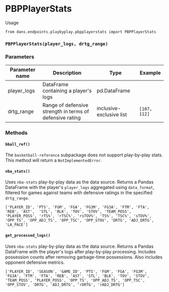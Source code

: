 # PBPPlayerStats

Usage

```
from dans.endpoints.playbyplay.pbpplayerstats import PBPPlayerStats
```

### `PBPPlayerStats(player_logs, drtg_range)`

### Parameters

| Parameter name |  Description      |  Type     | Example             |
|----------------|-------------------|-----------|---------------------|
| player_logs    | DataFrame containing a player's logs |  pd.DataFrame  | |
| drtg_range     | Range of defensive strength in terms of defensive rating | inclusive-exclusive list | `[107, 112]` |

### Methods

#### `bball_ref()`

  The `basketball-reference` subpackage does not support play-by-play stats. This method will return a `NotImplementedError`.

#### `nba_stats()`

Uses `nba-stats` play-by-play data as the data source. Returns a Pandas DataFrame with the player's `player_logs` aggregated using `data_format`, filtered for games against teams with defensive ratings in the specified `drtg_range`.

```
['PLAYER_ID', 'PTS', 'FGM', 'FGA', 'FG3M', 'FG3A', 'FTM', 'FTA', 'REB', 'AST',  'STL', 'BLK', 'TOV', 'STOV', 'TEAM_POSS', 'PLAYER_POSS', 'rTS%', 'rTSC%', 'rsTOV%', 'TS%', 'TSC%', 'sTOV%', 'OPP_TS', 'OPP_ADJ_TS', 'OPP_TSC', 'OPP_STOV', 'DRTG', 'ADJ_DRTG', 'LA_PACE']
```

#### `get_processed_logs()`

  Uses `nba-stats` play-by-play data as the data source. Returns a Pandas DataFrame with the player's logs after play-by-play processing. Includes possession counts after removing garbage-time possessions. Also includes opponent defensive metrics.

```
['PLAYER_ID', 'SEASON', 'GAME_ID', 'PTS', 'FGM', 'FGA', 'FG3M', 'FG3A', 'FTM', 'FTA', 'REB', 'AST', 'STL', 'BLK', 'TOV', 'STOV', 'TEAM_POSS', 'PLAYER_POSS', 'OPP_TS', 'OPP_ADJ_TS', 'OPP_TSC', 'OPP_STOV', 'DRTG', 'ADJ_DRTG', 'rDRTG', 'rADJ_DRTG']
```
